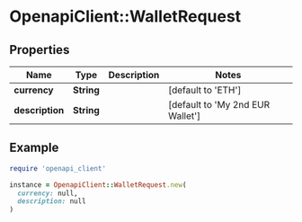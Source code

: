 # OpenapiClient::WalletRequest

## Properties

| Name | Type | Description | Notes |
| ---- | ---- | ----------- | ----- |
| **currency** | **String** |  | [default to &#39;ETH&#39;] |
| **description** | **String** |  | [default to &#39;My 2nd EUR Wallet&#39;] |

## Example

```ruby
require 'openapi_client'

instance = OpenapiClient::WalletRequest.new(
  currency: null,
  description: null
)
```


